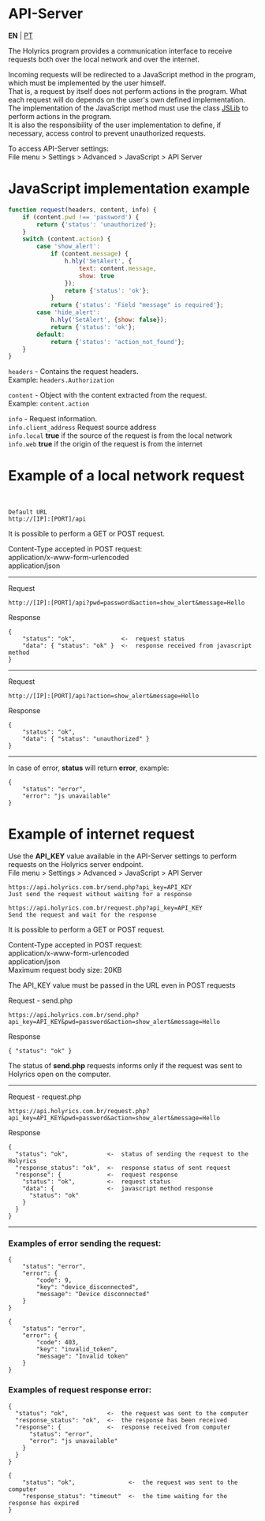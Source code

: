 # API-Server
**EN** | [PT](README.md)

The Holyrics program provides a communication interface to receive requests both over the local network and over the internet.

Incoming requests will be redirected to a JavaScript method in the program, which must be implemented by the user himself.
<br/>
That is, a request by itself does not perform actions in the program. What each request will do depends on the user's own defined implementation.
<br/>
The implementation of the JavaScript method must use the class [JSLib](https://github.com/holyrics/jslib) to perform actions in the program.
<br/>
It is also the responsibility of the user implementation to define, if necessary, access control to prevent unauthorized requests.
<br/>


To access API-Server settings:
<br/>
File menu > Settings > Advanced > JavaScript > API Server



# JavaScript implementation example

```javascript
function request(headers, content, info) {
    if (content.pwd !== 'password') {
        return {'status': 'unauthorized'};
    }
    switch (content.action) {
        case 'show_alert':
            if (content.message) {
                h.hly('SetAlert', {
                    text: content.message,
                    show: true
                });
                return {'status': 'ok'};
            }
            return {'status': 'Field "message" is required'};
        case 'hide_alert':
            h.hly('SetAlert', {show: false});
            return {'status': 'ok'};
        default:
            return {'status': 'action_not_found'};
    }
}

```

`headers` - Contains the request headers.
<br/>
Example: `headers.Authorization`

`content` - Object with the content extracted from the request.
<br/>
Example: `content.action`

`info` - Request information.
<br/>
`info.client_address` Request source address
<br/>
`info.local` **true** if the source of the request is from the local network
<br/>
`info.web` **true** if the origin of the request is from the internet
<br/>
# Example of a local network request
<br/>

```
Default URL
http://[IP]:[PORT]/api
```

It is possible to perform a GET or POST request.

Content-Type accepted in POST request:
<br/>
application/x-www-form-urlencoded
<br/>
application/json
<br/>

---

Request

```
http://[IP]:[PORT]/api?pwd=password&action=show_alert&message=Hello
```

Response

```
{
    "status": "ok",             <-  request status
    "data": { "status": "ok" }  <-  response received from javascript method
}
```

---

Request

```
http://[IP]:[PORT]/api?action=show_alert&message=Hello
```

Response

```
{
    "status": "ok",
    "data": { "status": "unauthorized" }
}
```

---

In case of error, **status** will return **error**, example:

```
{
    "status": "error",
    "error": "js unavailable"
}
```

# Example of internet request

Use the **API_KEY** value available in the API-Server settings to perform requests on the Holyrics server endpoint.
<br/>
File menu > Settings > Advanced > JavaScript > API Server
<br/>
```
https://api.holyrics.com.br/send.php?api_key=API_KEY
Just send the request without waiting for a response

https://api.holyrics.com.br/request.php?api_key=API_KEY
Send the request and wait for the response
```

It is possible to perform a GET or POST request.

Content-Type accepted in POST request:
<br/>
application/x-www-form-urlencoded
<br/>
application/json
<br/>
Maximum request body size: 20KB

The API_KEY value must be passed in the URL even in POST requests


Request - send.php

```
https://api.holyrics.com.br/send.php?api_key=API_KEY&pwd=password&action=show_alert&message=Hello
```

Response

```
{ "status": "ok" }
```

The status of **send.php** requests informs only if the request was sent to Holyrics open on the computer.

---

Request - request.php

```
https://api.holyrics.com.br/request.php?api_key=API_KEY&pwd=password&action=show_alert&message=Hello
```

Response

```
{
  "status": "ok",           <-  status of sending the request to the Holyrics
  "response_status": "ok",  <-  response status of sent request
  "response": {             <-  request response
    "status": "ok",         <-  request status
    "data": {               <-  javascript method response
      "status": "ok"
    }
  }
}
```

---

### Examples of error sending the request:

```
{
    "status": "error",
    "error": {
        "code": 9,
        "key": "device_disconnected",
        "message": "Device disconnected"
    }
}
```

```
{
    "status": "error",
    "error": {
        "code": 403,
        "key": "invalid_token",
        "message": "Invalid token"
    }
}
```

### Examples of request response error:

```
{
  "status": "ok",           <-  the request was sent to the computer
  "response_status": "ok",  <-  the response has been received
  "response": {             <-  response received from computer
      "status": "error",
      "error": "js unavailable"
    }
  }
}
```

```
{
    "status": "ok",               <-  the request was sent to the computer
    "response_status": "timeout"  <-  the time waiting for the response has expired
}
```
